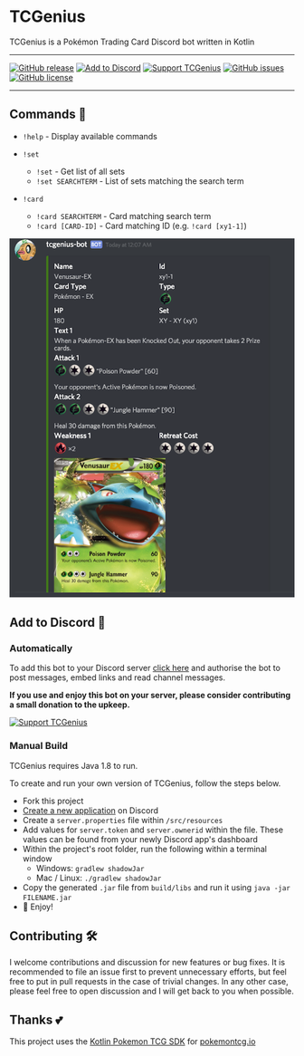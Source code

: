 # TCGenius 


TCGenius is a Pokémon Trading Card Discord bot written in Kotlin

--------------

[![GitHub release](https://img.shields.io/github/release/ed-george/TCGenius.svg)](https://github.com/ed-george/TCGenius/releases) [![Add to Discord](https://img.shields.io/badge/add%20to-discord-7289da.svg)](https://discordapp.com/oauth2/authorize?&client_id=448896569882705930&scope=bot&permissions=0) [![Support TCGenius](https://img.shields.io/badge/buy%20me%20a%20beer-via%20beerpay-f85d5d.svg)](https://beerpay.io/ed-george/TCGenius) [![GitHub issues](https://img.shields.io/github/issues/ed-george/TCGenius.svg)](https://github.com/ed-george/TCGenius/issues) [![GitHub license](https://img.shields.io/badge/license-Apache%202.0-blue.svg)](https://raw.githubusercontent.com/ed-george/TCGenius/master/LICENSE)

--------------

## Commands 📣

* `!help` - Display available commands

* `!set`
	* `!set` - Get list of all sets
	* `!set SEARCHTERM` - List of sets matching the search term

* `!card`
	* `!card SEARCHTERM` - Card matching search term
	* `!card [CARD-ID]` - Card matching ID (e.g. `!card [xy1-1]`) 

<p align="center">
    <img src="https://raw.githubusercontent.com/ed-george/TCGenius/master/files/bot-example-1.png">
</p>

## Add to Discord 🤖 

### Automatically

To add this bot to your Discord server [click here](https://discordapp.com/oauth2/authorize?&client_id=448896569882705930&scope=bot&permissions=0) and authorise the bot to post messages, embed links and read channel messages.

**If you use and enjoy this bot on your server, please consider contributing a small donation to the upkeep.**

[![Support TCGenius](https://img.shields.io/badge/Click%20here%20to%20support-via%20beerpay-f85d5d.svg)](https://beerpay.io/ed-george/TCGenius)

### Manual Build

TCGenius requires Java 1.8 to run.

To create and run your own version of TCGenius, follow the steps below.


* Fork this project
* [Create a new application](https://discordapp.com/developers/applications/me/create) on Discord
* Create a `server.properties` file within `/src/resources`
* Add values for `server.token` and `server.ownerid` within the file. These values can be found from your newly Discord app's dashboard 
* Within the project's root folder, run the following within a terminal window
	* Windows: `gradlew shadowJar`
	* Mac / Linux: `./gradlew shadowJar`
* Copy the generated `.jar` file from `build/libs` and run it using `java -jar FILENAME.jar` 
* 🎉 Enjoy!

## Contributing 🛠

I welcome contributions and discussion for new features or bug fixes. It is recommended to file an issue first to prevent unnecessary efforts, but feel free to put in pull requests in the case of trivial changes. In any other case, please feel free to open discussion and I will get back to you when possible.

## Thanks 💕

This project uses the [Kotlin Pokemon TCG SDK](https://github.com/PokemonTCG/pokemon-tcg-sdk-kotlin) for [pokemontcg.io](https://pokemontcg.io/)   

